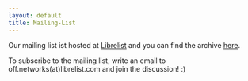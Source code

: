 ```yaml
---
layout: default
title: Mailing-List
---
```


Our mailing list ist hosted at <a href="http://librelist.com" target="_blank">Librelist</a> and you can find the archive <a 
href="http://librelist.com/browser/off.networks/" target="_blank">here</a>.

To subscribe to the mailing list, write an email to off.networks(at)librelist.com and join the discussion! :)
